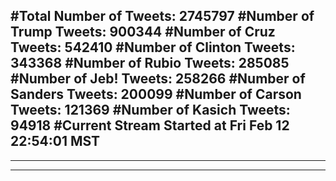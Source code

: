 #Total Number of Tweets: 2745797 
#Number of Trump Tweets: 900344
#Number of Cruz Tweets: 542410
#Number of Clinton Tweets: 343368
#Number of Rubio Tweets: 285085
#Number of Jeb! Tweets: 258266
#Number of Sanders Tweets: 200099
#Number of Carson Tweets: 121369
#Number of Kasich Tweets: 94918
#Current Stream Started at Fri Feb 12 22:54:01 MST
---
---
---
